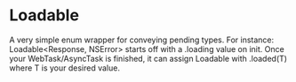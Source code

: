 # Loadable

A very simple enum wrapper for conveying pending types. 
For instance: Loadable<Response, NSError> starts off with a .loading value on init.
Once your WebTask/AsyncTask is finished, it can assign Loadable with .loaded(T) where T is your desired value.

